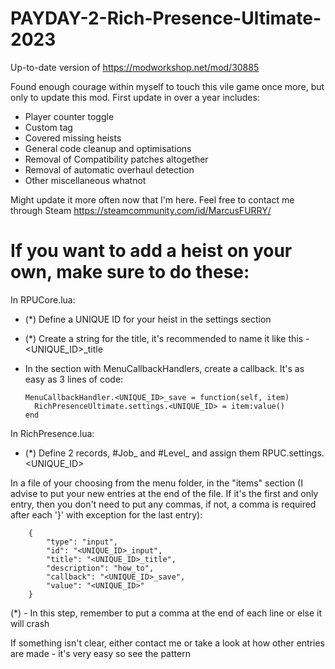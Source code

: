 # PAYDAY-2-Rich-Presence-Ultimate-2023
Up-to-date version of https://modworkshop.net/mod/30885

Found enough courage within myself to touch this vile game once more, but only to update this mod.
First update in over a year includes:
- Player counter toggle
- Custom tag
- Covered missing heists
- General code cleanup and optimisations
- Removal of Compatibility patches altogether
- Removal of automatic overhaul detection
- Other miscellaneous whatnot

Might update it more often now that I'm here.
Feel free to contact me through Steam https://steamcommunity.com/id/MarcusFURRY/

# If you want to add a heist on your own, make sure to do these:

In RPUCore.lua:

- (*) Define a UNIQUE ID for your heist in the settings section
- (*) Create a string for the title, it's recommended to name it like this - <UNIQUE_ID>_title
- In the section with MenuCallbackHandlers, create a callback. It's as easy as 3 lines of code:

      MenuCallbackHandler.<UNIQUE_ID>_save = function(self, item)
        RichPresenceUltimate.settings.<UNIQUE_ID> = item:value()
      end

In RichPresence.lua:

- (*) Define 2 records, #Job_<internal heist name> and  #Level_<internal heist name> and assign them RPUC.settings.<UNIQUE_ID>

In a file of your choosing from the menu folder, in the "items" section (I advise to put your new entries at the end of the file. If it's the first and only entry, then you don't need to put any commas, if not, a comma is required after each '}' with exception for the last entry):

		{
			"type": "input",
			"id": "<UNIQUE_ID>_input",
			"title": "<UNIQUE_ID>_title",
			"description": "how_to",
			"callback": "<UNIQUE_ID>_save",
			"value": "<UNIQUE_ID>"
		}

(*) - In this step, remember to put a comma at the end of each line or else it will crash

If something isn't clear, either contact me or take a look at how other entries are made - it's very easy so see the pattern

